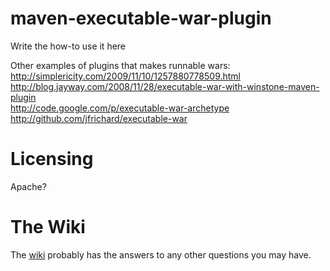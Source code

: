 maven-executable-war-plugin
===========================
Write the how-to use it here

Other examples of plugins that makes runnable wars:  
http://simplericity.com/2009/11/10/1257880778509.html  
http://blog.jayway.com/2008/11/28/executable-war-with-winstone-maven-plugin  
http://code.google.com/p/executable-war-archetype  
http://github.com/jfrichard/executable-war

Licensing
=========
Apache?


The Wiki
========
The [wiki][] probably has the answers to any other questions you may have.

[wiki]:http://wiki.github.com/stigkj/maven-executable-war-plugin